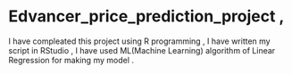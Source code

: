 # Edvancer_price_prediction_project ,
I have compleated this project using  R programming ,
I have written my script in RStudio ,
I have used ML(Machine Learning) algorithm of Linear Regression for making my model .
